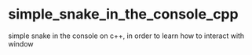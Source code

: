 # simple_snake_in_the_console_cpp
simple snake in the console on c++, in order to learn how to interact with window
